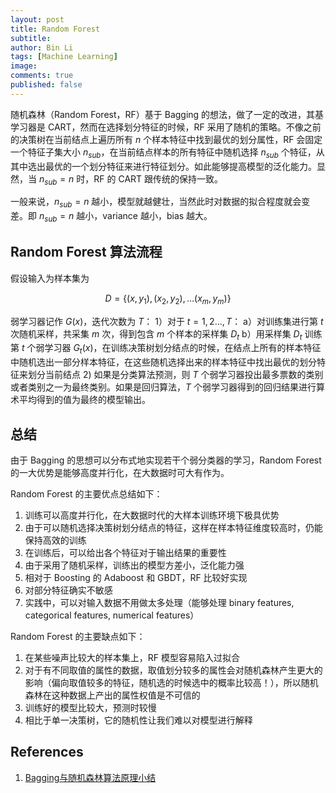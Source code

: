```yaml
---
layout: post
title: Random Forest
subtitle:
author: Bin Li
tags: [Machine Learning]
image: 
comments: true
published: false
---
```


随机森林（Random Forest，RF）基于 Bagging 的想法，做了一定的改进，其基学习器是 CART，然而在选择划分特征的时候，RF 采用了随机的策略。不像之前的决策树在当前结点上遍历所有 $n$ 个样本特征中找到最优的划分属性，RF 会固定一个特征子集大小 $n_{sub}$，在当前结点样本的所有特征中随机选择 $n_{sub}$ 个特征，从其中选出最优的一个划分特征来进行特征划分。如此能够提高模型的泛化能力。显然，当 $n_{sub}=n$ 时，RF 的 CART 跟传统的保持一致。

一般来说，$n_{sub}=n$ 越小，模型就越健壮，当然此时对数据的拟合程度就会变差。即 $n_{sub}=n$ 越小，variance 越小，bias 越大。

## Random Forest 算法流程
假设输入为样本集为

$$
D = \left\{ \left( x , y _ { 1 } \right) , \left( x _ { 2 } , y _ { 2 } \right) , \ldots \left( x _ { m } , y _ { m } \right) \right\}
$$

弱学习器记作 $G(x)$，迭代次数为 $T$：
1）对于 $t = 1,2 \ldots , T$：
a）对训练集进行第 $t$ 次随机采样，共采集 $m$ 次，得到包含 $m$ 个样本的采样集 $D_t$
b）用采样集 $D_t$ 训练第 $t$ 个弱学习器 $G_t(x)$，在训练决策树划分结点的时候，在结点上所有的样本特征中随机选出一部分样本特征，在这些随机选择出来的样本特征中找出最优的划分特征来划分当前结点
2) 如果是分类算法预测，则 $T$ 个弱学习器投出最多票数的类别或者类别之一为最终类别。如果是回归算法，$T$ 个弱学习器得到的回归结果进行算术平均得到的值为最终的模型输出。

## 总结
由于 Bagging 的思想可以分布式地实现若干个弱分类器的学习，Random Forest 的一大优势是能够高度并行化，在大数据时可大有作为。

Random Forest 的主要优点总结如下：
1. 训练可以高度并行化，在大数据时代的大样本训练环境下极具优势
2. 由于可以随机选择决策树划分结点的特征，这样在样本特征维度较高时，仍能保持高效的训练
3. 在训练后，可以给出各个特征对于输出结果的重要性
4. 由于采用了随机采样，训练出的模型方差小，泛化能力强
5. 相对于 Boosting 的 Adaboost 和 GBDT，RF 比较好实现
6. 对部分特征确实不敏感
7. 实践中，可以对输入数据不用做太多处理（能够处理 binary features, categorical features, numerical features）

Random Forest 的主要缺点如下：
1. 在某些噪声比较大的样本集上，RF 模型容易陷入过拟合
2. 对于有不同取值的属性的数据，取值划分较多的属性会对随机森林产生更大的影响（偏向取值较多的特征，随机选的时候选中的概率比较高！），所以随机森林在这种数据上产出的属性权值是不可信的
3. 训练好的模型比较大，预测时较慢
4. 相比于单一决策树，它的随机性让我们难以对模型进行解释

## References
1. [Bagging与随机森林算法原理小结](https://www.cnblogs.com/pinard/p/6156009.html)